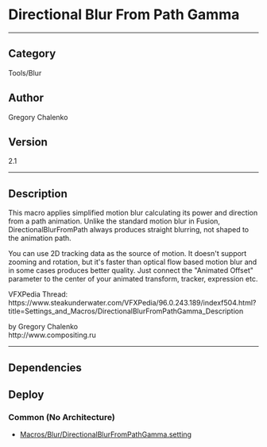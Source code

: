 # Directional Blur From Path Gamma
___

## Category
Tools/Blur

## Author
Gregory Chalenko

## Version
2.1

___

## Description
<p>This macro applies simplified motion blur calculating its power and direction from a path animation. Unlike the standard motion blur in Fusion, DirectionalBlurFromPath always produces straight blurring, not shaped to the animation path.</p>

<p>You can use 2D tracking data as the source of motion. It doesn't support zooming and rotation, but it's faster than optical flow based motion blur and in some cases produces better quality. Just connect the "Animated Offset" parameter to the center of your animated transform, tracker, expression etc.</p>

<p>VFXPedia Thread:<br>
https://www.steakunderwater.com/VFXPedia/96.0.243.189/indexf504.html?title=Settings_and_Macros/DirectionalBlurFromPathGamma_Description</p>

<p>by Gregory Chalenko<br>
http://www.compositing.ru</p>

___

## Dependencies

## Deploy

### Common (No Architecture)

<ul>
<li><a href="https://gitlab.com/WeSuckLess/Reactor/-/blob/master/Atoms/com.GregoryChalenko.DirectionalBlurFromPathGamma/Macros/Blur/DirectionalBlurFromPathGamma.setting?ref_type=heads">Macros/Blur/DirectionalBlurFromPathGamma.setting</a></li>
</ul>
